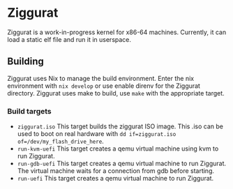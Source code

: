 # Ziggurat
Ziggurat is a work-in-progress kernel for x86-64 machines. Currently, it can load a static elf file and run it in userspace.

## Building
Ziggurat uses Nix to manage the build environment. Enter the nix environment with `nix develop` or use enable direnv for the Ziggurat directory.
Ziggurat uses make to build, use `make` with the appropriate target.


### Build targets
- `ziggurat.iso` This target builds the ziggurat ISO image. This .iso can be used to boot on real hardware with `dd if=ziggurat.iso of=/dev/my_flash_drive_here`.
- `run-kvm-uefi` This target creates a qemu virtual machine using kvm to run Ziggurat.
- `run-gdb-uefi` This target creates a qemu virtual machine to run Ziggurat. The virtual machine waits for a connection from gdb before starting.
- `run-uefi` This target creates a qemu virtual machine to run Ziggurat.